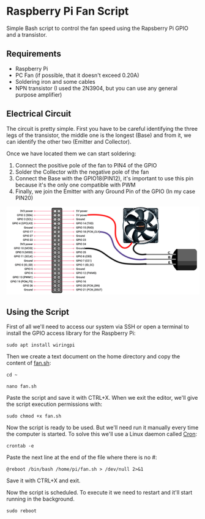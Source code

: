 # **Raspberry Pi Fan Script**

Simple Bash script to control the fan speed using the Rapsberry Pi GPIO and a transistor.



## Requirements

- Raspberry Pi
- PC Fan (if possible, that it doesn't exceed 0.20A)
- Soldering iron and some cables
- NPN transistor (I used the 2N3904, but you can use any general purpose amplifier)



## Electrical Circuit

The circuit is pretty simple. First you have to be careful identifying the three legs of the transistor, the middle one is the longest (Base) and from it, we can identify the other two (Emitter and Collector).

Once we have located them we can start soldering:

1. Connect the positive pole of the fan to PIN4 of the GPIO
2. Solder the Collector with the negative pole of the fan
3. Connect the Base with the GPIO18(PIN12), it's important to use this pin because it's the only one compatible with PWM
4. Finally, we join the Emitter with any Ground Pin of the GPIO (In my case PIN20)

![Representation of the electrical scheme](https://raw.githubusercontent.com/hamzab70/Raspberry-Pi-Fan-Script/master/Electrical-Scheme.png)



## Using the Script

First of all we'll need to access our system via SSH or open a terminal to install the GPIO access library for the Raspberry Pi:

```
sudo apt install wiringpi
```

Then we create a text document on the home directory and copy the content of [fan.sh](https://github.com/hamzab70/Raspberry-Pi-Fan-Script/blob/master/fan.sh):

```
cd ~
```

```
nano fan.sh
```

Paste the script and save it with CTRL+X. When we exit the editor, we'll give the script execution permissions with:

```
sudo chmod +x fan.sh
```

Now the script is ready to be used. But we'll need run it manually every time the computer is started. To solve this we'll use a Linux daemon called [Cron](https://en.wikipedia.org/wiki/Cron):

```
crontab -e
```

Paste the next line at the end of the file where there is no #:

```
@reboot /bin/bash /home/pi/fan.sh > /dev/null 2>&1
```

Save it with CTRL+X and exit. 

Now the script is scheduled. To execute it we need to restart and it'll start running in the background.

```
sudo reboot
```

